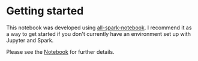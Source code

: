 # Getting started

This notebook was developed using [all-spark-notebook](https://github.com/jupyter/docker-stacks/tree/master/all-spark-notebook). I recommend it as a way to get started if you don't currently have an environment set up with Jupyter and Spark. 

Please see the [Notebook](Twitter%20Sentiment%20Analysis%20with%20the%20Spark%20NLP%20Library.ipynb) for further details.